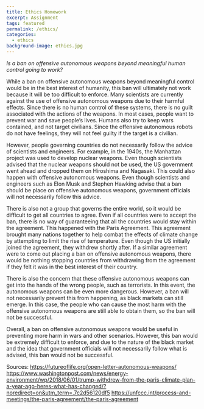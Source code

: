 ```yaml
---
title: Ethics Homework
excerpt: Assignment
tags: featured
permalink: /ethics/
categories:
  - ethics
background-image: ethics.jpg
---
```

*Is a ban on offensive autonomous weapons beyond meaningful human control going to work?*

While a ban on offensive autonomous weapons beyond meaningful control would be in the best interest of humanity, this ban will ultimately not work because it will be too difficult to enforce. Many scientists are currently against the use of offensive autonomous weapons due to their harmful effects. Since there is no human control of these systems, there is no guilt associated with the actions of the weapons. In most cases, people want to prevent war and save people’s lives. Humans also try to keep wars contained, and not target civilians. Since the offensive autonomous robots do not have feelings, they will not feel guilty if the target is a civilian.

However, people governing countries do not necessarily follow the advice of scientists and engineers. For example, in the 1940s, the Manhattan project was used to develop nuclear weapons. Even though scientists advised that the nuclear weapons should not be used, the US government went ahead and dropped them on Hiroshima and Nagasaki. This could also happen with offensive autonomous weapons. Even though scientists and engineers such as Elon Musk and Stephen Hawking advise that a ban should be place on offensive autonomous weapons, government officials will not necessarily follow this advice.

There is also not a group that governs the entire world, so it would be difficult to get all countries to agree. Even if all countries were to accept the ban, there is no way of guaranteeing that all the countries would stay within the agreement. This happened with the Paris Agreement. This agreement brought many nations together to help combat the effects of climate change by attempting to limit the rise of temperature. Even though the US initially joined the agreement, they withdrew shortly after. If a similar agreement were to come out placing a ban on offensive autonomous weapons, there would be nothing stopping countries from withdrawing from the agreement if they felt it was in the best interest of their country.  

There is also the concern that these offensive autonomous weapons can get into the hands of the wrong people, such as terrorists. In this event, the autonomous weapons can be even more dangerous. However, a ban will not necessarily prevent this from happening, as black markets can still emerge. In this case, the people who can cause the most harm with the offensive autonomous weapons are still able to obtain them, so the ban will not be successful. 

Overall, a ban on offensive autonomous weapons would be useful in preventing more harm in wars and other scenarios. However, this ban would be extremely difficult to enforce, and due to the nature of the black market and the idea that government officials will not necessarily follow what is advised, this ban would not be successful. 


Sources:
https://futureoflife.org/open-letter-autonomous-weapons/
https://www.washingtonpost.com/news/energy-environment/wp/2018/06/01/trump-withdrew-from-the-paris-climate-plan-a-year-ago-heres-what-has-changed/?noredirect=on&utm_term=.7c2d56120df5
https://unfccc.int/process-and-meetings/the-paris-agreement/the-paris-agreement

